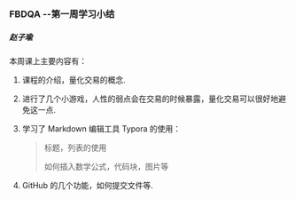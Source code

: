 ### FBDQA --第一周学习小结

##### 赵子瑜

本周课上主要内容有：

1. 课程的介绍，量化交易的概念.
2. 进行了几个小游戏，人性的弱点会在交易的时候暴露，量化交易可以很好地避免这一点.

3. 学习了 Markdown 编辑工具 Typora 的使用：

   > 标题，列表的使用
   >
   > 如何插入数学公式，代码块，图片等

4. GitHub 的几个功能，如何提交文件等.
